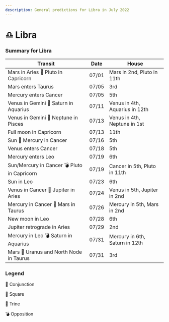 ```yaml
---
description: General predictions for Libra in July 2022
---
```


# ♎ Libra

### Summary for Libra

| Transit                                     | Date  | House                          |
| ------------------------------------------- | ----- | ------------------------------ |
| Mars in Aries 🔲 Pluto in Capricorn         | 07/01 | Mars in 2nd, Pluto in 11th     |
| Mars enters Taurus                          | 07/05 | 3rd                            |
| Mercury enters Cancer                       | 07/05 | 5th                            |
| Venus in Gemini 🔺 Saturn in Aquarius       | 07/11 | Venus in 4th, Aquarius in 12th |
| Venus in Gemini 🔲 Neptune in Pisces        | 07/13 | Venus in 4th, Neptune in 1st   |
| Full moon in Capricorn                      | 07/13 | 11th                           |
| Sun 🖤 Mercury in Cancer                    | 07/16 | 5th                            |
| Venus enters Cancer                         | 07/18 | 5th                            |
| Mercury enters Leo                          | 07/19 | 6th                            |
| Sun/Mercury in Cancer 💣 Pluto in Capricorn | 07/19 | Cancer in 5th, Pluto in 11th   |
| Sun in Leo                                  | 07/23 | 6th                            |
| Venus in Cancer 🔲 Jupiter in Aries         | 07/24 | Venus in 5th, Jupiter in 2nd   |
| Mercury in Cancer 🔲 Mars in Taurus         | 07/26 | Mercury in 5th, Mars in 2nd    |
| New moon in Leo                             | 07/28 | 6th                            |
| Jupiter retrograde in Aries                 | 07/29 | 2nd                            |
| Mercury in Leo 💣 Saturn in Aquarius        | 07/31 | Mercury in 6th, Saturn in 12th |
| Mars 🖤 Uranus and North Node in Taurus     | 07/31 | 3rd                            |





### Legend



🖤 Conjunction

🔲 Square

🔺 Trine

💣 Opposition
